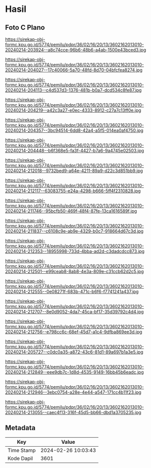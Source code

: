 # Hasil

## Foto C Plano

https://sirekap-obj-formc.kpu.go.id/5774/pemilu/pdpr/36/02/16/20/13/3602162013010-20240214-203924--a8c74cce-96b6-48b6-a4ab-1500e43bced3.jpg

https://sirekap-obj-formc.kpu.go.id/5774/pemilu/pdpr/36/02/16/20/13/3602162013010-20240214-204027--17c40066-5a70-48fd-8d70-04bfcfea8274.jpg

https://sirekap-obj-formc.kpu.go.id/5774/pemilu/pdpr/36/02/16/20/13/3602162013010-20240214-204113--c4d537d3-1376-481b-b0a7-dcd534c8fe87.jpg

https://sirekap-obj-formc.kpu.go.id/5774/pemilu/pdpr/36/02/16/20/13/3602162013010-20240214-204219--a42c3a27-e0ec-4333-8912-c27a7c13ff0e.jpg

https://sirekap-obj-formc.kpu.go.id/5774/pemilu/pdpr/36/02/16/20/13/3602162013010-20240214-204357--3bc94514-6dd8-42a4-a5f5-014ea0af4750.jpg

https://sirekap-obj-formc.kpu.go.id/5774/pemilu/pdpr/36/02/16/20/13/3602162013010-20240214-204448--b6f368e5-fa3f-4427-b7a6-9a4745e02503.jpg

https://sirekap-obj-formc.kpu.go.id/5774/pemilu/pdpr/36/02/16/20/13/3602162013010-20240214-212018--9732bed9-a64e-4211-89a9-d22c3d851bb9.jpg

https://sirekap-obj-formc.kpu.go.id/5774/pemilu/pdpr/36/02/16/20/13/3602162013010-20240214-212117--63083755-e24a-4298-b666-5ff4f2310828.jpg

https://sirekap-obj-formc.kpu.go.id/5774/pemilu/pdpr/36/02/16/20/13/3602162013010-20240214-211746--95bcfb50-469f-48f4-87fe-13ca1616589f.jpg

https://sirekap-obj-formc.kpu.go.id/5774/pemilu/pdpr/36/02/16/20/13/3602162013010-20240214-211837--c6108c9e-ab9e-4329-b0c7-918664d67c3d.jpg

https://sirekap-obj-formc.kpu.go.id/5774/pemilu/pdpr/36/02/16/20/13/3602162013010-20240214-212353--18955998-733d-4bba-ad2d-c3dadcdcc873.jpg

https://sirekap-obj-formc.kpu.go.id/5774/pemilu/pdpr/36/02/16/20/13/3602162013010-20240214-212501--e99ceab8-8ab8-4e3a-809e-c31ccb62d2c5.jpg

https://sirekap-obj-formc.kpu.go.id/5774/pemilu/pdpr/36/02/16/20/13/3602162013010-20240214-212555--0e08271f-683b-471c-b6f6-f7741241a437.jpg

https://sirekap-obj-formc.kpu.go.id/5774/pemilu/pdpr/36/02/16/20/13/3602162013010-20240214-212707--8e0d9052-4da7-45ca-bf17-35d39792c4d4.jpg

https://sirekap-obj-formc.kpu.go.id/5774/pemilu/pdpr/36/02/16/20/13/3602162013010-20240214-212756--e798cc6c-68ef-45d7-a1c4-9dfba869ee3d.jpg

https://sirekap-obj-formc.kpu.go.id/5774/pemilu/pdpr/36/02/16/20/13/3602162013010-20240214-205727--c0dc0a35-a872-43c6-81d1-89a697b1a3e5.jpg

https://sirekap-obj-formc.kpu.go.id/5774/pemilu/pdpr/36/02/16/20/13/3602162013010-20240214-212849--eee9db7c-1d8d-4535-9149-16bb45b6eadc.jpg

https://sirekap-obj-formc.kpu.go.id/5774/pemilu/pdpr/36/02/16/20/13/3602162013010-20240214-212946--3ebc0754-a28e-4e44-a547-171cc4b11f23.jpg

https://sirekap-obj-formc.kpu.go.id/5774/pemilu/pdpr/36/02/16/20/13/3602162013010-20240214-213055--caec4f13-316f-45d5-bb66-dbd1a3705235.jpg


## Metadata

| Key        | Value               |
| ---------- | ------------------- |
| Time Stamp | 2024-02-26 10:03:43 |
| Kode Dapil | 3601                |



